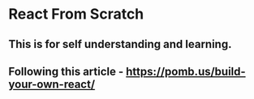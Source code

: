 # React From Scratch

## This is for self understanding and learning.

## Following this article - https://pomb.us/build-your-own-react/